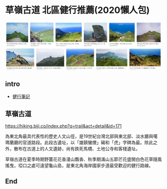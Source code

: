 # 草嶺古道 北區健行推薦(2020懶人包)

![f1](https://github.com/HCH1/blog/blob/master/fig/twmt1.JPG)

## intro
- [健行筆記](https://hiking.biji.co/index.php?q=trail&part=10&city=17&zip=%E5%85%A8%E9%83%A8&time=%E5%85%A8%E9%83%A8&level=%E5%85%A8%E9%83%A8&type=%E5%85%A8%E9%83%A8&keyword=)

## 草嶺古道
https://hiking.biji.co/index.php?q=trail&act=detail&id=171

為東北角最具代表性的歷史人文山徑，是19世紀台灣北部與東北部、淡水廳與噶瑪蘭廳的官道路段。此段古遺址，以「雄鎮蠻煙」碣和「虎」字碑為最。除此之外，散布在古道上的人文遺跡，尚有跌死馬橋、土地公寺和客棧遺址。

草嶺古道在夏季時期野薑花花香漫山飄香、秋季期滿山五節芒花盛開白色花草隨風搖曳，埡口之處可遠望龜山島，是東北角海岸國家步道最受歡迎的健行路線。


## End

